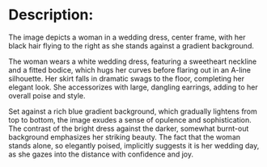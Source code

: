 
# Description:
The image depicts a woman in a wedding dress, center frame, with her black hair flying to the right as she stands against a gradient background.

The woman wears a white wedding dress, featuring a sweetheart neckline and a fitted bodice, which hugs her curves before flaring out in an A-line silhouette. Her skirt falls in dramatic swags to the floor, completing her elegant look. She accessorizes with large, dangling earrings, adding to her overall poise and style.

Set against a rich blue gradient background, which gradually lightens from top to bottom, the image exudes a sense of opulence and sophistication. The contrast of the bright dress against the darker, somewhat burnt-out background emphasizes her striking beauty. The fact that the woman stands alone, so elegantly poised, implicitly suggests it is her wedding day, as she gazes into the distance with confidence and joy.
